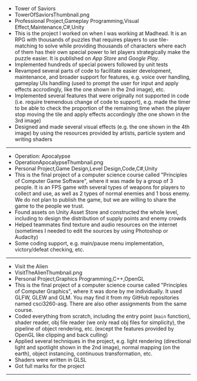 - Tower of Saviors
- TowerOfSaviorsThumbnail.png
- Professional Project,Gameplay Programming,Visual Effect,Maintenance,C#,Unity
- This is the project I worked on when I was working at Madhead. It is an RPG with thousands of puzzles that requires players to use tile-matching to solve while providing thousands of characters where each of them has their own special power to let players strategically make the puzzle easier. It is published on <i>App Store</i> and <i>Google Play</i>.
- Implemented hundreds of special powers followed by unit tests
- Revamped several parts of code to facilitate easier development, maintenance, and broader support for features, e.g. voice over handling, gameplay UIs handling (used to prompt the user for input and apply effects accrodingly, like the one shown in the 2nd image), etc.
- Implemented several features that were originally not supported in code (i.e. require tremendous change of code to support), e.g. made the timer to be able to check the proportion of the remaining time when the player stop moving the tile and apply effects accordingly (the one shown in the 3rd image)
- Designed and made several visual effects (e.g. the one shown in the 4th image) by using the resources provided by artists, particle system and writing shaders
---
- Operation: Apocalypse
- OperationApocalypseThumbnail.png
- Personal Project,Game Design,Level Design,Code,C#,Unity
- This is the final project of a computer science course called "Principles of Computer Game Software", where it was made by a group of 3 people. It is an FPS game with several types of weapons for players to collect and use, as well as 2 types of normal enemies and 1 boss enemy. We do not plan to publish the game, but we are willing to share the game to the people we trust.
- Found assets on Unity Asset Store and constructed the whole level, including to design the distribution of supply points and enemy crowds
- Helped teammates find texture and audio resources on the internet (sometimes I needed to edit the sources by using Photoshop or Audacity)
- Some coding support, e.g. main/pause menu implementation, victory/defeat checking, etc.
---
- Visit the Alien
- VisitTheAlienThumbnail.png
- Personal Project,Graphics Programming,C++,OpenGL
- This is the final project of a computer science course called "Principles of Computer Graphics", where it was done by me individually. It used GLFW, GLEW and GLM. You may find it from my GitHub repositories named csci3260-asg. There are also other assignments from the same course.
- Coded everything from scratch, including the entry point (<code>main</code> function), shader reader, obj file reader (we only read obj files for simplicity), the pipeline of object rendering, etc. (except the features provided by OpenGL like clipping and back culling)
- Applied several techniques in the project, e.g. light rendering (directional light and spotlight shown in the 2nd image), normal mapping (on the earth), object instancing, continuous transformation, etc.
- Shaders were written in GLSL
- Got full marks for the project
---
